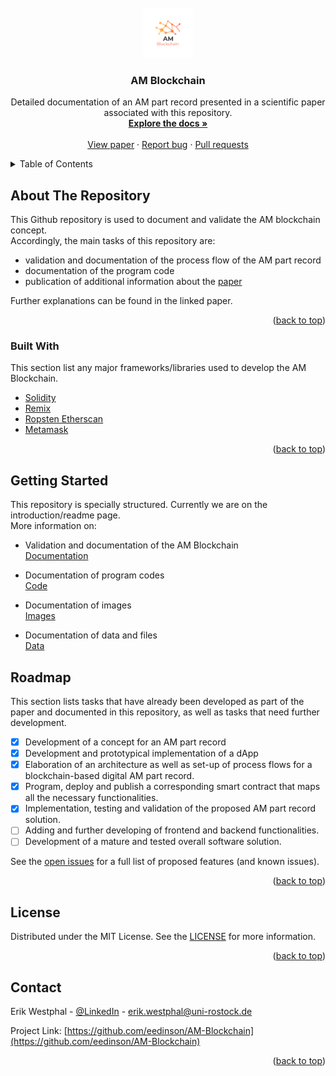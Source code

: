 <div id="top"></div>

<!-- PROJECT LOGO -->
<br />
<div align="center">
  <a href="https://doi.org/10.1016/j.addma.2021.101965">
    <img src="images/logo_AMBlockchain.png" alt="Logo" width="80" height="80">
  </a>

  <h3 align="center">AM Blockchain</h3>

  <p align="center">
    Detailed documentation of an AM part record presented in a scientific paper associated with this repository.
    <br />
    <a href="https://github.com/eedinson/AM-Blockchain/blob/main/documentation/docs.md"><strong>Explore the docs »</strong></a>
    <br />
    <br />
    <a href="https://doi.org/10.1016/j.addma.2021.101965">View paper</a>
    ·
    <a href="https://github.com/eedinson/AM-Blockchain/issues">Report bug</a>
    ·
    <a href="https://github.com/eedinson/AM-Blockchain/pulls">Pull requests</a>
  </p>
</div>



<!-- TABLE OF CONTENTS -->
<details>
  <summary>Table of Contents</summary>
  <ol>
    <li>
      <a href="#about-the-repository">About The Repository</a>
      <ul>
        <li><a href="#built-with">Built With</a></li>
      </ul>
    </li>
    <li><a href="#getting-started">Getting Started</a></li>
    <li><a href="#roadmap">Roadmap</a></li>
    <li><a href="#license">License</a></li>
    <li><a href="#contact">Contact</a></li>
  </ol>
</details>



<!-- ABOUT THE GITHUB Repo -->
## About The Repository

This Github repository is used to document and validate the AM blockchain concept.<br />
Accordingly, the main tasks of this repository are:
* validation and documentation of the process flow of the AM part record
* documentation of the program code
* publication of additional information about the [paper](https://doi.org/10.1016/j.addma.2021.101965)

Further explanations can be found in the linked paper.

<p align="right">(<a href="#top">back to top</a>)</p>



### Built With

This section list any major frameworks/libraries used to develop the AM Blockchain.

* [Solidity](https://docs.soliditylang.org/en/v0.8.11/)
* [Remix](http://remix.ethereum.org/)
* [Ropsten Etherscan](https://ropsten.etherscan.io/)
* [Metamask](https://metamask.io/)

<p align="right">(<a href="#top">back to top</a>)</p>



<!-- GETTING STARTED -->
## Getting Started

This repository is specially structured. Currently we are on the introduction/readme page.<br />
More information on:
* Validation and documentation of the AM Blockchain<br />
  [Documentation](https://github.com/eedinson/AM-Blockchain/tree/main/documentation)
  
* Documentation of program codes<br />
  [Code](https://github.com/eedinson/AM-Blockchain/tree/main/code)

* Documentation of images<br />
  [Images](https://github.com/eedinson/AM-Blockchain/tree/main/images)
  
* Documentation of data and files<br />
  [Data](https://github.com/eedinson/AM-Blockchain/tree/main/data)
  


<!-- ROADMAP -->
## Roadmap

This section lists tasks that have already been developed as part of the paper and documented in this repository, as well as tasks that need further development.

- [x] Development of a concept for an AM part record
- [x] Development and prototypical implementation of a dApp
- [x] Elaboration of an architecture as well as set-up of process flows for a blockchain-based digital AM part record.
- [x] Program, deploy and publish a corresponding smart contract that maps all the necessary functionalities.
- [x] Implementation, testing and validation of the proposed AM part record solution.
- [ ] Adding and further developing of frontend and backend functionalities.
- [ ] Development of a mature and tested overall software solution.

See the [open issues](https://github.com/eedinson/AM-Blockchain/issues) for a full list of proposed features (and known issues).

<p align="right">(<a href="#top">back to top</a>)</p>



<!-- LICENSE -->
## License

Distributed under the MIT License. See the [LICENSE](https://github.com/eedinson/AM-Blockchain/blob/main/LICENSE) for more information.

<p align="right">(<a href="#top">back to top</a>)</p>



<!-- CONTACT -->
## Contact

Erik Westphal - [@LinkedIn](https://linkedin.com/in/erik-westphal-706a35223) - erik.westphal@uni-rostock.de

Project Link: [https://github.com/eedinson/AM-Blockchain](https://github.com/eedinson/AM-Blockchain)

<p align="right">(<a href="#top">back to top</a>)</p>
